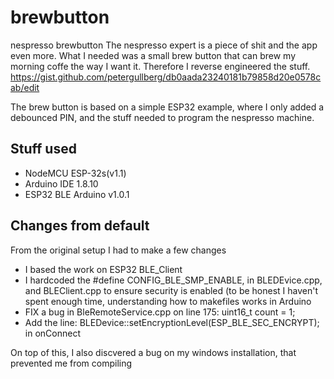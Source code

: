 # brewbutton
nespresso brewbutton
The nespresso expert is a piece of shit and the app even more. What I needed was a small brew button that can brew my morning coffe the way I want it. Therefore I reverse engineered the stuff. 
https://gist.github.com/petergullberg/db0aada23240181b79858d20e0578cab/edit

The brew button is based on a simple ESP32 example, where I only added a debounced PIN, and the stuff needed to program the nespresso machine.

Stuff used
---------------
* NodeMCU ESP-32s(v1.1)
* Arduino IDE 1.8.10
* ESP32 BLE Arduino v1.0.1


Changes from default
--------------------
From the original setup I had to make a few changes
* I based the work on ESP32 BLE_Client
* I hardcoded the #define CONFIG_BLE_SMP_ENABLE, in BLEDEvice.cpp, and BLEClient.cpp to ensure security is enabled (to be honest I haven't spent enough time, understanding how to makefiles works in Arduino
* FIX a bug in BleRemoteService.cpp on line 175: uint16_t count = 1;
* Add the line: BLEDevice::setEncryptionLevel(ESP_BLE_SEC_ENCRYPT); in onConnect

On top of this, I also discvered a bug on my windows installation, that prevented me from compiling 

